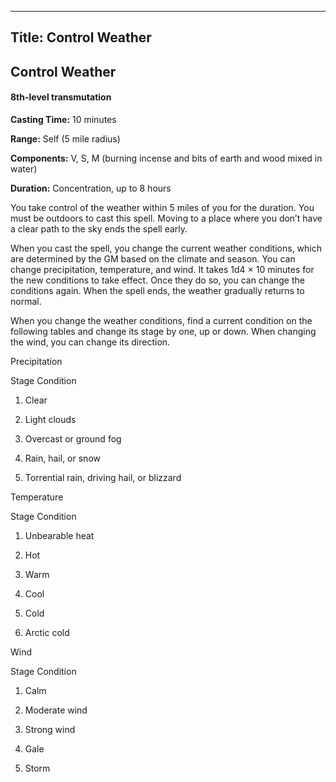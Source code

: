 -------------------------
Title: Control Weather
-------------------------

## Control Weather

#### 8th-level transmutation


**Casting Time:** 10 minutes

**Range:** Self (5 mile radius)

**Components:** V, S, M (burning incense and bits of earth
and wood mixed in water)

**Duration:** Concentration, up to 8 hours


You take control of the weather within 5 miles of you for the duration.
You must be outdoors to cast this spell. Moving to a place where you
don’t have a clear path to the sky ends the spell early.

When you cast the spell, you change the current weather conditions,
which are determined by the GM based on the climate and season. You can
change precipitation, temperature, and wind. It takes 1d4 × 10 minutes
for the new conditions to take effect. Once they do so, you can change
the conditions again. When the spell ends, the weather gradually returns
to normal.

When you change the weather conditions, find a current condition on the
following tables and change its stage by one, up or down. When changing
the wind, you can change its direction.


Precipitation

Stage Condition

1.  Clear

2.  Light clouds

3.  Overcast or ground fog

4.  Rain, hail, or snow

5.  Torrential rain, driving hail, or blizzard

Temperature

Stage Condition

1.  Unbearable heat

2.  Hot

3.  Warm

4.  Cool

5.  Cold

6.  Arctic cold


Wind

Stage Condition

1.  Calm

2.  Moderate wind

3.  Strong wind

4.  Gale

5.  Storm


